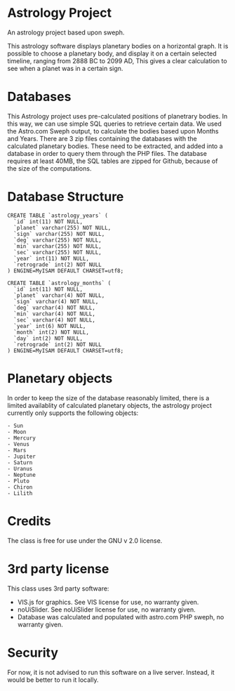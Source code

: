 # Astrology Project
An astrology project based upon sweph.

This astrology software displays planetary bodies on a horizontal graph. It is possible to choose a planetary body, and display it on a certain selected timeline, ranging from 2888 BC to 2099 AD, This gives a clear calculation to see when a planet was in a certain sign.

# Databases
This Astrology project uses pre-calculated positions of planetrary bodies. In this way, we can use simple SQL queries to retrieve certain data. We used the Astro.com Sweph output, to calculate the bodies based upon Months and Years. There are 3 zip files containing the databases with the calculated planetary bodies. These need to be extracted, and added into a database in order to query them through the PHP files. The database requires at least 40MB, the SQL tables are zipped for Github, because of the size of the computations.

# Database Structure

	CREATE TABLE `astrology_years` (
	  `id` int(11) NOT NULL,
	  `planet` varchar(255) NOT NULL,
	  `sign` varchar(255) NOT NULL,
	  `deg` varchar(255) NOT NULL,
	  `min` varchar(255) NOT NULL,
	  `sec` varchar(255) NOT NULL,
	  `year` int(11) NOT NULL,
	  `retrograde` int(2) NOT NULL
	) ENGINE=MyISAM DEFAULT CHARSET=utf8;

	CREATE TABLE `astrology_months` (
	  `id` int(11) NOT NULL,
	  `planet` varchar(4) NOT NULL,
	  `sign` varchar(4) NOT NULL,
	  `deg` varchar(4) NOT NULL,
	  `min` varchar(4) NOT NULL,
	  `sec` varchar(4) NOT NULL,
	  `year` int(6) NOT NULL,
	  `month` int(2) NOT NULL,
	  `day` int(2) NOT NULL,
	  `retrograde` int(2) NOT NULL
	) ENGINE=MyISAM DEFAULT CHARSET=utf8;

# Planetary objects

In order to keep the size of the database reasonably limited, there is a limited availablity of calculated planetary objects, the astrology project currently only supports the following objects: 

	- Sun
	- Moon
	- Mercury
	- Venus
	- Mars
	- Jupiter
	- Saturn
	- Uranus
	- Neptune
	- Pluto
	- Chiron
	- Lilith

# Credits
The class is free for use under the GNU v 2.0 license.

# 3rd party license
This class uses 3rd party software: 

- VIS.js for graphics. See VIS license for use, no warranty given.
- noUiSlider. See noUiSlider license for use, no warranty given.
- Database was calculated and populated with astro.com PHP sweph, no warranty given.

# Security
For now, it is not advised to run this software on a live server. Instead, it would be better to run it locally.
